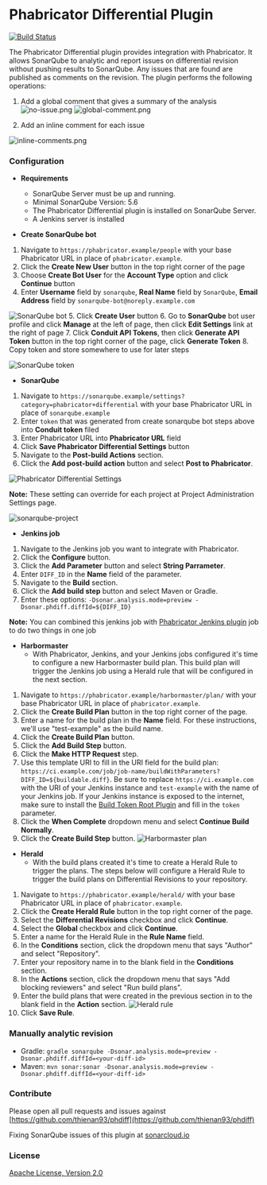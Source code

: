 # Phabricator Differential Plugin 
[![Build Status](https://api.travis-ci.org/thienan93/phdiff.svg?branch=master)](https://travis-ci.org/thienan93/phdiff)

The Phabricator Differential plugin provides integration with Phabricator. It allows SonarQube to analytic and report issues on differential revision without pushing results to SonarQube. Any issues that are found are published as comments on the revision.
The plugin performs the following operations:
1. Add a global comment that gives a summary of the analysis
![no-issue.png](docs/images/no-issue.png)
![global-comment.png](docs/images/global-comment.png)

2. Add an inline comment for each issue

![inline-comments.png](docs/images/inline-comments.png)

### Configuration
- **Requirements**
  - SonarQube Server must be up and running. 
  - Minimal SonarQube Version: 5.6
  - The Phabricator Differential plugin is installed on SonarQube Server.
  - A Jenkins server is installed

- **Create SonarQube bot**
1. Navigate to `https://phabricator.example/people` with your base Phabricator URL in place of `phabricator.example`.
2. Click the **Create New User** button in the top right corner of the page
3. Choose **Create Bot User** for the **Account Type** option and click **Continue** button
4. Enter **Username** field by `sonarqube`, **Real Name** field by `SonarQube`, **Email Address** field by `sonarqube-bot@noreply.example.com`

![SonarQube bot](docs/images/sonarqube-bot.png) 
5. Click **Create User** button
6. Go to **SonarQube** bot user profile and click **Manage** at the left of page, then click **Edit Settings** link at the right of page
7. Click **Conduit API Tokens**, then click **Generate API Token** button in the top right corner of the page, click **Generate Token**
8. Copy token and store somewhere to use for later steps

![SonarQube token](docs/images/sonarqube-bot-token.png)

- **SonarQube**
1. Navigate to `https://sonarqube.example/settings?category=phabricator+differential` with your base Phabricator URL in place of `sonarqube.example`
2. Enter `token` that was generated from create sonarqube bot steps above into **Conduit token** filed
3. Enter Phabricator URL into **Phabricator URL** field
4. Click **Save Phabricator Differential Settings** button
5. Navigate to the **Post-build Actions** section.
6. Click the **Add post-build action** button and select **Post to Phabricator**.

![Phabricator Differential Settings](docs/images/sonarqube-global-config.png)

**Note:** These setting can override for each project at Project Administration Settings page.

![sonarqube-project](docs/images/sonarqube-project-config.png)

- **Jenkins job**
1. Navigate to the Jenkins job you want to integrate with Phabricator.
2. Click the **Configure** button.
3. Click the **Add Parameter** button and select **String Parrameter**.
4. Enter `DIFF_ID` in the **Name** field of the parameter.
5. Navigate to the **Build** section.
6. Click the **Add build step** button and select Maven or Gradle.
7. Enter these options: `-Dsonar.analysis.mode=preview -Dsonar.phdiff.diffId=${DIFF_ID}`

**Note:** You can combined this jenkins job with [Phabricator Jenkins plugin](https://github.com/uber/phabricator-jenkins-plugin) job to do two things in one job

- **Harbormaster**
  - With Phabricator, Jenkins, and your Jenkins jobs configured it's time to configure a new Harbormaster build plan. This build plan will trigger the Jenkins job using a Herald rule that will be configured in the next section.
1. Navigate to `https://phabricator.example/harbormaster/plan/` with your base Phabricator URL in place of `phabricator.example`.
2. Click the **Create Build Plan** button in the top right corner of the page.
3. Enter a name for the build plan in the **Name** field. For these instructions, we'll use "test-example" as the build name.
4. Click the **Create Build Plan** button.
5. Click the **Add Build Step** button.
6. Click the **Make HTTP Request** step.
7. Use this template URI to fill in the URI field for the build plan: `https://ci.example.com/job/job-name/buildWithParameters?DIFF_ID=${buildable.diff}`. 
Be sure to replace `https://ci.example.com` with the URI of your Jenkins instance and `test-example` with the name of your Jenkins job. 
If your Jenkins instance is exposed to the internet, make sure to install the [Build Token Root Plugin](https://wiki.jenkins-ci.org/display/JENKINS/Build+Token+Root+Plugin) and fill in the `token` parameter.
8. Click the **When Complete** dropdown menu and select **Continue Build Normally**.
9. Click the **Create Build Step** button.
![Harbormaster plan](docs/images/habormaster.png)

- **Herald**
  - With the build plans created it's time to create a Herald Rule to trigger the plans. The steps below will configure a Herald Rule to trigger the build plans on Differential Revisions to your repository.

1. Navigate to `https://phabricator.example/herald/` with your base Phabricator URL in place of `phabricator.example`.
2. Click the **Create Herald Rule** button in the top right corner of the page.
3. Select the **Differential Revisions** checkbox and click **Continue**.
4. Select the **Global** checkbox and click **Continue**.
5. Enter a name for the Herald Rule in the **Rule Name** field.
6. In the **Conditions** section, click the dropdown menu that says "Author" and select "Repository".
7. Enter your repository name in to the blank field in the **Conditions** section.
8. In the **Actions** section, click the dropdown menu that says "Add blocking reviewers" and select "Run build plans".
9. Enter the build plans that were created in the previous section in to the blank field in the **Action** section.
![Herald rule](docs/images/herald.png)
10. Click **Save Rule**.


### Manually analytic revision
- Gradle: `gradle sonarqube -Dsonar.analysis.mode=preview -Dsonar.phdiff.diffId=<your-diff-id>`
- Maven: `mvn sonar:sonar -Dsonar.analysis.mode=preview -Dsonar.phdiff.diffId=<your-diff-id>`

### Contribute
Please open all pull requests and issues against [https://github.com/thienan93/phdiff](https://github.com/thienan93/phdiff)

Fixing SonarQube issues of this plugin at [sonarcloud.io](https://sonarcloud.io/dashboard?id=io.nthienan%3Aphdiff)

### License
[Apache License, Version 2.0](LICENSE)
